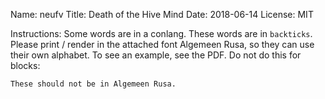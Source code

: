 Name: neufv
Title: Death of the Hive Mind
Date: 2018-06-14
License: MIT

Instructions: Some words are in a conlang. These words are in `backticks`. Please print / render in the attached font Algemeen Rusa, so they can use their own alphabet. To see an example, see the PDF. Do not do this for blocks:

```
These should not be in Algemeen Rusa.
```
